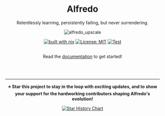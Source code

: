 <div align="center">

# Alfredo

Relentlessly learning, persistently failing, but never surrendering.

![alfredo_upscale](https://github.com/tartavull/alfredo/assets/4648166/e91d86ce-cccd-4b75-931f-f138beb16a86)

[![built with nix](https://img.shields.io/badge/built%20with-nix-blue)](https://builtwithnix.org)
[![License: MIT](https://img.shields.io/badge/License-MIT-yellow.svg)](https://opensource.org/licenses/MIT)
[![Test](https://github.com/tartavull/alfredo/actions/workflows/test.yml/badge.svg)](https://github.com/tartavull/alfredo/actions/workflows/test.yml)
<br>
<br>

Read the [documentation](https://tartavull.notion.site/f5e7441404024efcb76fd01dd703c196) to get started!
<br>
<br>
<br>
<br>

---

**⭐ Star this project to stay in the loop with exciting updates, and to show your support for the hardworking contributors shaping Alfredo's evolution!**

[![Star History Chart](https://api.star-history.com/svg?repos=tartavull/alfredo&type=Date)](https://star-history.com/#tartavull/alfredo&Date)
